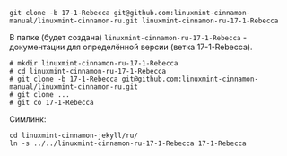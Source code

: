

    git clone -b 17-1-Rebecca git@github.com:linuxmint-cinnamon-manual/linuxmint-cinnamon-ru.git linuxmint-cinnamon-ru-17-1-Rebecca

В папке (будет создана) `linuxmint-cinnamon-ru-17-1-Rebecca` - документации для определённой версии (ветка 17-1-Rebecca).

    # mkdir linuxmint-cinnamon-ru-17-1-Rebecca
    # cd linuxmint-cinnamon-ru-17-1-Rebecca
    # git clone -b 17-1-Rebecca git@github.com:linuxmint-cinnamon-manual/linuxmint-cinnamon-ru.git
    # git clone ...
    # git co 17-1-Rebecca


Симлинк:

    cd linuxmint-cinnamon-jekyll/ru/
    ln -s ../../linuxmint-cinnamon-ru-17-1-Rebecca 17-1-Rebecca